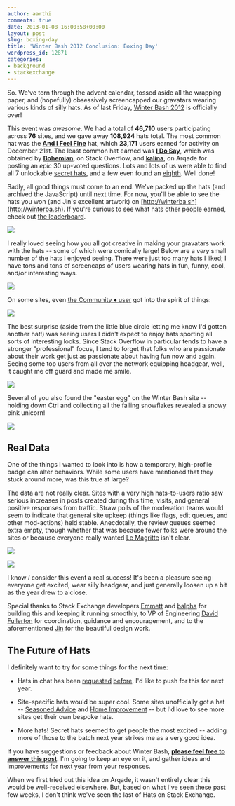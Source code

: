 ```yaml
---
author: aarthi
comments: true
date: 2013-01-08 16:00:58+00:00
layout: post
slug: boxing-day
title: 'Winter Bash 2012 Conclusion: Boxing Day'
wordpress_id: 12871
categories:
- background
- stackexchange
---
```


So. We've torn through the advent calendar, tossed aside all the wrapping paper, and (hopefully) obsessively screencapped our gravatars wearing various kinds of silly hats. As of last Friday, [Winter Bash 2012](http://blog.stackoverflow.com/2012/12/welcome-to-winter-bash-2012/) is officially over!





This event was _awesome_. We had a total of **46,710** users participating across **76** sites, and we gave away **108,924** hats total. The most common hat was the [**And I Feel Fine**](http://winterba.sh/and-i-feel-fine) hat, which **23,171** users earned for activity on December 21st. The least common hat earned was **[I Do Say](http://winterba.sh/i-do-say)**, which was obtained by **[Bohemian](http://stackoverflow.com/users/256196/bohemian)**, on Stack Overflow, and **[kalina](http://gaming.stackexchange.com/users/27134/kalina)**, on Arqade for posting an _epic_ 30 up-voted questions. Lots and lots of us were able to find all 7 unlockable [secret hats](http://meta.gaming.stackexchange.com/questions/5653/what-are-the-secret-hats-for-2012), and a few even found an [eighth](http://meta.stackoverflow.com/questions/159782/the-mysterious-epic-punyon-beard). Well done!





Sadly, all good things must come to an end. We've packed up the hats (and archived the JavaScript) until next time. For now, you'll be able to see the hats you won (and Jin's excellent artwork) on [http://winterba.sh](http://winterba.sh). If you're curious to see what hats other people earned, check out [the leaderboard](http://winterba.sh/leaderboard).





[![](http://i.stack.imgur.com/7MLht.png)](http://winterba.sh/leaderboard)





I really loved seeing how you all got creative in making your gravatars work with the hats -- some of which were comically large! Below are a _very_ small number of the hats I enjoyed seeing. There were just too many hats I liked; I have tons and tons of screencaps of users wearing hats in fun, funny, cool, and/or interesting ways.





![](http://i.stack.imgur.com/4Vdij.png)





On some sites, even [the Community ♦ user](http://meta.stackoverflow.com/questions/19738/who-is-the-community-user) got into the spirit of things:





![](http://i.stack.imgur.com/cUXu9.png)





The best surprise (aside from the little blue circle letting me know I'd gotten another hat!) was seeing users I didn't expect to enjoy hats sporting all sorts of interesting looks. Since Stack Overflow in particular tends to have a stronger "professional" focus, I tend to forget that folks who are passionate about their work get just as passionate about having fun now and again. Seeing some top users from all over the network equipping headgear, well, it caught me off guard and made me smile.





![](http://i.stack.imgur.com/turAN.png)





Several of you also found the "easter egg" on the Winter Bash site -- holding down Ctrl and collecting all the falling snowflakes revealed a snowy pink unicorn!





![](http://i.stack.imgur.com/tVSGQ.png)





## Real Data





One of the things I wanted to look into is how a temporary, high-profile badge can alter behaviors. While some users have mentioned that they stuck around more, was this true at large?





The data are not really clear. Sites with a very high hats-to-users ratio saw serious increases in posts created during this time, visits, and general positive responses from traffic. Straw polls of the moderation teams would seem to indicate that general site upkeep (things like flags, edit queues, and other mod-actions) held stable. Anecdotally, the review queues seemed extra empty, though whether that was because fewer folks were around the sites or because everyone really wanted [Le Magritte](http://winterba.sh/le-magritte) isn't clear.





![](http://i.stack.imgur.com/g3BWR.png)





![](http://i.stack.imgur.com/weBRS.png)





I know _I_ consider this event a real success! It's been a pleasure seeing everyone get excited, wear silly headgear, and just generally loosen up a bit as the year drew to a close.





Special thanks to Stack Exchange developers [Emmett](http://stackoverflow.com/users/2749/emmett) and [balpha](http://stackoverflow.com/users/115866/balpha) for building this and keeping it running smoothly, to VP of Engineering [David Fullerton](http://stackoverflow.com/users/91687/david-fullerton) for coordination, guidance and encouragement, and to the aforementioned [Jin](http://graphicdesign.stackexchange.com/users/3/jin) for the beautiful design work. 



## The Future of Hats





I definitely want to try for some things for the next time:  



  * Hats in chat has been [requested](http://meta.stackoverflow.com/questions/159194/can-we-wear-hats-in-chat) [before](http://chat.stackexchange.com/transcript/35?m=7340012#7340012). I'd like to push for this for next year.


  * Site-specific hats would be super cool. Some sites unofficially got a hat -- [Seasoned Advice](http://winterba.sh/soup-du-jour) and [Home Improvement](http://winterba.sh/git-r-done) -- but I'd love to see more sites get their own bespoke hats.


  * More hats! Secret hats seemed to get people the most excited -- adding more of those to the batch next year strikes me as a very good idea.





If you have suggestions or feedback about Winter Bash, [**please feel free to answer this post**](http://meta.stackoverflow.com/questions/161188/what-do-you-think-of-winter-bash). I'm going to keep an eye on it, and gather ideas and improvements for next year from your responses.





When we first tried out this idea on Arqade, it wasn't entirely clear this would be well-received elsewhere. But, based on what I've seen these past few weeks, I don't think we've seen the last of Hats on Stack Exchange.
